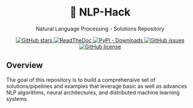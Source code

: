 <h1 align="center">🚀 NLP-Hack</h1>

<p align="center">Natural Language Processing - Solutions Repository</p>
<p align="center">
  <a href="https://github.com/Overfitter/NLP-Hack/stargazers">
    <img src="https://img.shields.io/github/stars/Overfitter/NLP-Hack.svg?colorA=orange&colorB=orange&logo=github"
         alt="GitHub stars">
  </a>
  <a href="https://Know-Corona.readthedocs.io/">
      <img src="https://readthedocs.org/projects/NLP-Hack/badge/?version=latest"
           alt="ReadTheDoc">
    </a>
  <a href="https://pypi.org/search/?q=Know-Corona">
      <img alt="PyPI - Downloads" src="https://img.shields.io/pypi/dm/NLP-Hack">
  </a>
  <a href="https://github.com/Overfitter/Know-Corona/issues">
        <img src="https://img.shields.io/github/issues/Overfitter/NLP-Hack.svg"
             alt="GitHub issues">
  </a>
  <a href="https://github.com/Overfitter/Know-Corona/blob/master/LICENSE">
        <img src="https://img.shields.io/github/license/Overfitter/NLP-Hack.svg"
             alt="GitHub license">
  </a>  
</p>

## Overview

The goal of this repository is to build a comprehensive set of solutions/pipelines and examples that leverage basic as well as advances NLP algorithms, neural architectures, and distributed machine learning systems.

